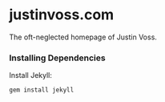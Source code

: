 
# justinvoss.com

The oft-neglected homepage of Justin Voss.

### Installing Dependencies

Install Jekyll:

    gem install jekyll
